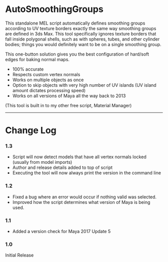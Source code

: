 # AutoSmoothingGroups

This standalone MEL script automatically defines smoothing groups according to UV texture borders exactly the same way smoothing groups are defined in 3ds Max.  This tool specifically ignores texture borders that fall inside polygonal shells, such as with spheres, tubes, and other cylinder bodies; things you would definitely want to be on a single smoothing group.

This one-button solution gives you the best configuration of hard/soft edges for baking normal maps.

- 100% accurate
- Respects custom vertex normals
- Works on multiple objects as once
- Option to skip objects with very high number of UV islands (UV island amount dictates processing speed)
- Works on all versions of Maya all the way back to 2013

(This tool is built in to my other free script, Material Manager)

----

# Change Log

### 1.3
- Script will now detect models that have all vertex normals locked (usually from model imports)
- Author and release details added to top of script
- Executing the tool will now always print the version in the command line

### 1.2
- Fixed a bug where an error would occur if nothing valid was selected.
- Improved how the script determines what version of Maya is being used.


### 1.1
- Added a version check for Maya 2017 Update 5


### 1.0
Initial Release
